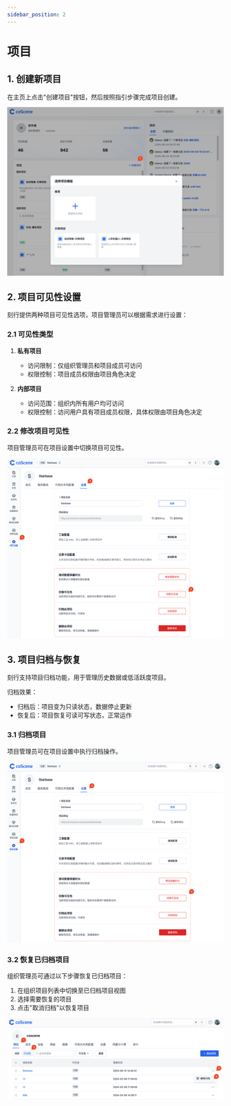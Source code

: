 ```yaml
---
sidebar_position: 2
---
```


# 项目

## 1. 创建新项目

在主页上点击"创建项目"按钮，然后按照指引步骤完成项目创建。

![create-project](./img/4-2-create-project.png)

## 2. 项目可见性设置

刻行提供两种项目可见性选项，项目管理员可以根据需求进行设置：

### 2.1 可见性类型

1. **私有项目**

   - 访问限制：仅组织管理员和项目成员可访问
   - 权限控制：项目成员权限由项目角色决定

2. **内部项目**
   - 访问范围：组织内所有用户均可访问
   - 权限控制：访问用户具有项目成员权限，具体权限由项目角色决定

### 2.2 修改项目可见性

项目管理员可在项目设置中切换项目可见性。

![设置项目可见性](./img/4-2-setting-project-visibility.png)

## 3. 项目归档与恢复

刻行支持项目归档功能，用于管理历史数据或低活跃度项目。

归档效果：

- 归档后：项目变为只读状态，数据停止更新
- 恢复后：项目恢复可读可写状态，正常运作

### 3.1 归档项目

项目管理员可在项目设置中执行归档操作。

![archive-project](./img/4-2-archive-project.png)

### 3.2 恢复已归档项目

组织管理员可通过以下步骤恢复已归档项目：

1. 在组织项目列表中切换至已归档项目视图
2. 选择需要恢复的项目
3. 点击"取消归档"以恢复项目

![unarchive-project](./img/4-2-unarchive-project.png)
